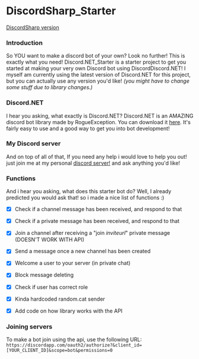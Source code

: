 # DiscordSharp_Starter
[DiscordSharp version](https://github.com/NaamloosDT/DiscordSharp_Starter)
### Introduction
So YOU want to make a discord bot of your own? Look no further! This is exactly what you need! Discord.NET_Starter is a starter project to get you started at making your very own Discord bot using DiscordDiscord.NET! I myself am currently using the latest version of Discord.NET for this project, but you can actually use any version you'd like! *(you might have to change some stuff due to library changes.)* 

### Discord.NET
I hear you asking, what exactly is Discord.NET? Discord.NET is an AMAZING discord bot library made by RogueException. You can download it [here](https://github.com/RogueException/Discord.Net). It's fairly easy to use and a good way to get you into bot development!

### My Discord server
And on top of all of that, If you need any help i would love to help you out! just join me at my personal [discord server!](https://discord.gg/0oZpaYcAjfvkDuE4) and ask anything you'd like!

### Functions
And i hear you asking, what does this starter bot do? Well, I already predicted you would ask that! so i made a nice list of functions :)

- [x] Check if a channel message has been received, and respond to that
- [x] Check if a private message has been received, and respond to that
- [x] Join a channel after receiving a "join *inviteurl*" private message (DOESN'T WORK WITH API)
- [x] Send a message once a new channel has been created
- [x] Welcome a user to your server (in private chat)
- [x] Block message deleting
- [x] Check if user has correct role
- [x] Kinda hardcoded random.cat sender
- [x] Add code on how library works with the API


### Joining servers
To make a bot join using the api, use the following URL:
`https://discordapp.com/oauth2/authorize?&client_id=[YOUR_CLIENT_ID]&scope=bot&permissions=0`
